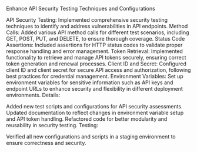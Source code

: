 Enhance API Security Testing Techniques and Configurations

API Security Testing: Implemented comprehensive security testing techniques to identify and address vulnerabilities in API endpoints.
Method Calls: Added various API method calls for different test scenarios, including GET, POST, PUT, and DELETE, to ensure thorough coverage.
Status Code Assertions: Included assertions for HTTP status codes to validate proper response handling and error management.
Token Retrieval: Implemented functionality to retrieve and manage API tokens securely, ensuring correct token generation and renewal processes.
Client ID and Secret: Configured client ID and client secret for secure API access and authorization, following best practices for credential management.
Environment Variables: Set up environment variables for sensitive information such as API keys and endpoint URLs to enhance security and flexibility in different deployment environments.
Details:

Added new test scripts and configurations for API security assessments.
Updated documentation to reflect changes in environment variable setup and API token handling.
Refactored code for better modularity and reusability in security testing.
Testing:

Verified all new configurations and scripts in a staging environment to ensure correctness and security.
